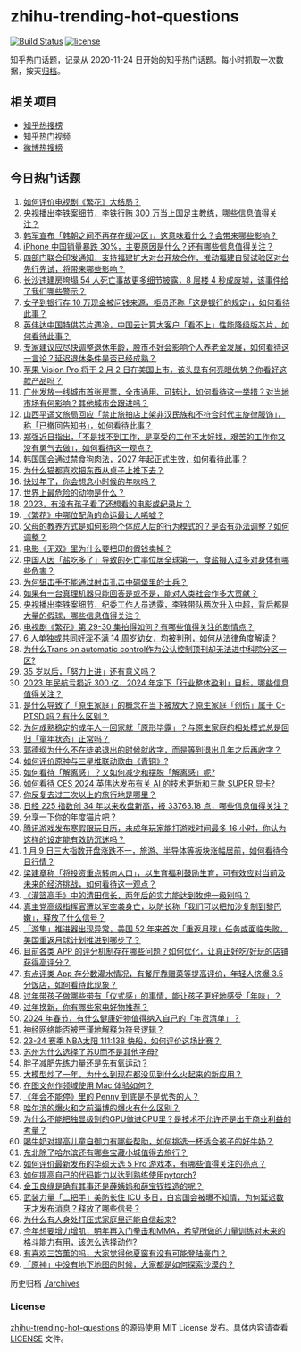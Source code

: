 # zhihu-trending-hot-questions

[![Build Status](https://github.com/justjavac/zhihu-trending-hot-questions/workflows/ci/badge.svg?branch=master)](https://github.com/justjavac/zhihu-trending-hot-questions/actions)
[![license](https://img.shields.io/github/license/justjavac/zhihu-trending-hot-questions)](https://github.com/justjavac/zhihu-trending-hot-questions/blob/master/LICENSE)

知乎热门话题，记录从 2020-11-24
日开始的知乎热门话题。每小时抓取一次数据，按天[归档](./archives)。

## 相关项目

- [知乎热搜榜](https://github.com/justjavac/zhihu-trending-top-search)
- [知乎热门视频](https://github.com/justjavac/zhihu-trending-hot-video)
- [微博热搜榜](https://github.com/justjavac/weibo-trending-hot-search)

## 今日热门话题

<!-- BEGIN -->
<!-- 最后更新时间 Wed Jan 10 2024 07:02:50 GMT+0800 (China Standard Time) -->

1. [如何评价电视剧《繁花》大结局？](https://www.zhihu.com/question/638781464)
1. [央视播出李铁案细节，李铁行贿 300 万当上国足主教练，哪些信息值得关注？](https://www.zhihu.com/question/638790259)
1. [韩军宣布「韩朝之间不再存在缓冲区」，这意味着什么？会带来哪些影响？](https://www.zhihu.com/question/638690507)
1. [iPhone 中国销量暴跌 30%，主要原因是什么？还有哪些信息值得关注？](https://www.zhihu.com/question/638701049)
1. [四部门联合印发通知，支持福建扩大对台开放合作，推动福建自贸试验区对台先行先试，将带来哪些影响？](https://www.zhihu.com/question/638699581)
1. [长沙违建房垮塌 54 人死亡事故更多细节披露，8 层楼 4 秒成废墟，该事件给了我们哪些警示？](https://www.zhihu.com/question/638690378)
1. [女子到银行存 10 万现金被问钱来源，柜员还称「这是银行的规定」，如何看待此事？](https://www.zhihu.com/question/638579578)
1. [英伟达中国特供芯片遇冷，中国云计算大客户「看不上」性能降级版芯片，如何看待此事？](https://www.zhihu.com/question/638603284)
1. [专家建议应尽快调整退休年龄，股市不好会影响个人养老金发展，如何看待这一言论？延迟退休条件是否已经成熟？](https://www.zhihu.com/question/638759007)
1. [苹果 Vision Pro 将于 2 月 2 日在美国上市，该头显有何亮眼优势？你看好这款产品吗？](https://www.zhihu.com/question/638654661)
1. [广州发放一线城市首张房票，全市通用、可转让，如何看待这一举措？对当地市场有何影响？其他城市会跟进吗？](https://www.zhihu.com/question/638738197)
1. [山西平遥文旅局回应「禁止旅拍店上架非汉民族和不符合时代主旋律服饰」，称「已撤回告知书」，如何看待此事？](https://www.zhihu.com/question/638698701)
1. [郑强近日指出，「不是找不到工作，是享受的工作不太好找，艰苦的工作你又没有勇气去做」，如何看待这一观点？](https://www.zhihu.com/question/638541282)
1. [韩国国会通过禁食狗肉法，2027 年起正式生效，如何看待此事？](https://www.zhihu.com/question/638749362)
1. [为什么猫都喜欢把东西从桌子上推下去？](https://www.zhihu.com/question/363717987)
1. [快过年了，你会想念小时候的年味吗？](https://www.zhihu.com/question/636496281)
1. [世界上最危险的动物是什么？](https://www.zhihu.com/question/268302655)
1. [2023，有没有孩子看了还想看的电影或纪录片？](https://www.zhihu.com/question/634215994)
1. [《繁花》中哪位配角的命运最让人唏嘘？](https://www.zhihu.com/question/638781639)
1. [父母的教养方式是如何影响个体成人后的行为模式的？是否有办法调整？如何调整？](https://www.zhihu.com/question/633249689)
1. [电影《无双》里为什么要把印的假钱卖掉？](https://www.zhihu.com/question/473275918)
1. [中国人因「盐吃多了」导致的死亡率位居全球第一，食盐摄入过多对身体有哪些危害？](https://www.zhihu.com/question/638641243)
1. [为何狙击手不能通过射击孔击中碉堡里的士兵？](https://www.zhihu.com/question/497980764)
1. [如果有一台真理机器只能回答是或不是，能对人类社会作多大贡献？](https://www.zhihu.com/question/324557531)
1. [央视播出李铁案细节，纪委工作人员透露，李铁带队两次升入中超，背后都是大量的假球，哪些信息值得关注？](https://www.zhihu.com/question/638789613)
1. [电视剧《繁花》第 29-30 集拍得如何？有哪些值得关注的剧情点？](https://www.zhihu.com/question/638780795)
1. [6 人单独或共同奸淫不满 14 周岁幼女，均被判刑，如何从法律角度解读？](https://www.zhihu.com/question/638709568)
1. [为什么Trans on automatic control作为公认控制顶刊却无法进中科院分区一区?](https://www.zhihu.com/question/437362805)
1. [35 岁以后，「努力上进」还有意义吗？](https://www.zhihu.com/question/638701659)
1. [2023 年民航亏损近 300 亿，2024 年定下「行业整体盈利」目标，哪些信息值得关注？](https://www.zhihu.com/question/638724323)
1. [是什么导致了「原生家庭」的概念在当下被放大？原生家庭「创伤」属于 C-PTSD 吗？有什么区别？](https://www.zhihu.com/question/633249761)
1. [为何成熟稳定的成年人一回家就「原形毕露」？与原生家庭的相处模式总是回归「童年状态」正常吗？](https://www.zhihu.com/question/633249705)
1. [郭德纲为什么不在徒弟退出的时候就收字，而是等到退出几年之后再收字？](https://www.zhihu.com/question/623286463)
1. [如何评价原神与三星堆联动歌曲《青铜》?](https://www.zhihu.com/question/638724157)
1. [如何看待「解离感」？又如何减少和摆脱「解离感」呢?](https://www.zhihu.com/question/637650391)
1. [如何看待 CES 2024 英伟达发布有关 AI 的技术更新和三款 SUPER 显卡?](https://www.zhihu.com/question/638668696)
1. [你反复去过三次以上的旅行地是哪里？](https://www.zhihu.com/question/624680480)
1. [日经 225 指数创 34 年以来收盘新高，报 33763.18 点，哪些信息值得关注？](https://www.zhihu.com/question/638730067)
1. [分享一下你的年度猫片吧？](https://www.zhihu.com/question/636480005)
1. [腾讯游戏发布寒假限玩日历，未成年玩家能打游戏时间最多 16 小时，你认为这样的设定能有效防沉迷吗？](https://www.zhihu.com/question/638707185)
1. [1 月 9 日三大指数开盘涨跌不一，旅游、半导体等板块涨幅居前，如何看待今日行情？](https://www.zhihu.com/question/638697036)
1. [梁建章称「将投资重点转向人口」，以生育福利鼓励生育，可有效应对当前及未来的经济挑战，如何看待这一观点？](https://www.zhihu.com/question/638600588)
1. [《灌篮高手》中的清田信长，两年后的实力能达到牧绅一级别吗？](https://www.zhihu.com/question/505460413)
1. [真主党高级指挥官遭以军空袭身亡，以防长称「我们可以把加沙复制到黎巴嫩」，释放了什么信号？](https://www.zhihu.com/question/638707598)
1. [「游隼」推进器出现异常，美国 52 年来首次「重返月球」任务或面临失败，美国重返月球计划推进到哪步了？](https://www.zhihu.com/question/638708745)
1. [目前各类 APP 的评分机制存在哪些问题？如何优化，让真正好吃/好玩的店铺获得高评分？](https://www.zhihu.com/question/637810847)
1. [有点评类 App 存分数灌水情况，有餐厅靠赠菜等提高评价，年轻人挤爆 3.5 分饭店，如何看待此现象？](https://www.zhihu.com/question/634506440)
1. [过年带孩子做哪些带有「仪式感」的事情，能让孩子更好地感受「年味」？](https://www.zhihu.com/question/580038342)
1. [过年换新，你有哪些家电好物推荐？](https://www.zhihu.com/question/637090037)
1. [2024 年春节，有什么健康好物值得纳入自己的「年货清单」？](https://www.zhihu.com/question/637095247)
1. [神经网络能否被严谨地解释为符号逻辑？](https://www.zhihu.com/question/637090808)
1. [23-24 赛季 NBA太阳 111:138 快船，如何评价这场比赛？](https://www.zhihu.com/question/638704686)
1. [苏州为什么选择了苏U而不是其他字母?](https://www.zhihu.com/question/628272052)
1. [胖子减肥先练力量还是先有氧运动？](https://www.zhihu.com/question/637520969)
1. [大模型炒了一年，为什么到现在都没见到什么火起来的新应用？](https://www.zhihu.com/question/638177978)
1. [在图文创作领域使用 Mac 体验如何？](https://www.zhihu.com/question/636805303)
1. [《年会不能停》里的 Penny 到底是不是优秀的人？](https://www.zhihu.com/question/638227353)
1. [哈尔滨的爆火和之前淄博的爆火有什么区别？](https://www.zhihu.com/question/638308083)
1. [为什么不能把独显级别的GPU做进CPU里？是技术不允许还是出于商业利益的考量？](https://www.zhihu.com/question/638191572)
1. [喝牛奶对提高儿童自御力有哪些帮助，如何挑选一杯适合孩子的好牛奶？](https://www.zhihu.com/question/638340156)
1. [东北除了哈尔滨还有哪些宝藏小城值得去旅行？](https://www.zhihu.com/question/638075111)
1. [如何评价最新发布的华硕天选 5 Pro 游戏本，有哪些值得关注的亮点？](https://www.zhihu.com/question/638575775)
1. [如何提高自己的代码能力以达到熟练使用pytorch?](https://www.zhihu.com/question/352525266)
1. [金玉良缘是确有其事还是薛姨妈和薛宝钗捏造的呢？](https://www.zhihu.com/question/638507692)
1. [武装力量「二把手」美防长住 ICU 多日，白宫国会被曝不知情，为何延迟数天才发布消息？释放了哪些信号？](https://www.zhihu.com/question/638603451)
1. [为什么有人身处打压式家庭里还能自信起来?](https://www.zhihu.com/question/620407074)
1. [今年想要增力增肌，明年再入门拳击和MMA，希望所做的力量训练对未来的格斗能力有用，该怎么选择动作?](https://www.zhihu.com/question/635916849)
1. [有喜欢三笘薫的吗，大家觉得他夏窗有没有可能登陆豪门？](https://www.zhihu.com/question/638477987)
1. [「原神」中没有地下地图的时候，大家都是如何探索沙漠的？](https://www.zhihu.com/question/638497198)

<!-- END -->

历史归档 [./archives](./archives)

### License

[zhihu-trending-hot-questions](https://github.com/justjavac/zhihu-trending-hot-questions)
的源码使用 MIT License 发布。具体内容请查看 [LICENSE](./LICENSE) 文件。
